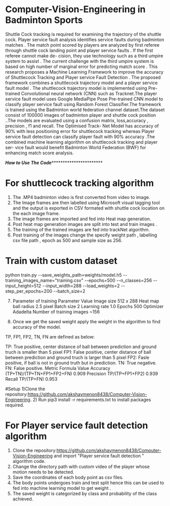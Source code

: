 # Computer-Vision-Engineering in Badminton Sports 
Shuttle Cock tracking is required for examining the trajectory of the shuttle
cock. Player service fault analysis identifies service faults during badminton matches
. The match point scored by players are analyzed by first referee through shuttle
cock landing point and player service faults . If the first referee cannot make de-
cision, they use technology such as a third umpire system to assist . The current
challenge with the third umpire system is based on high number of marginal error
for predicting match score . This research proposes a Machine Learning Framework
to improve the accuracy of Shuttlecock Tracking and Player service Fault Detection
. The proposed framework combines a shuttlecock trajectory model and a player
service fault model . The shuttlecock trajectory model is implemented using Pre-
trained Convolutional neural network (CNN) such as Tracknet.The player service
fault model uses Google MediaPipe Pose Pre-trained CNN model to classify player
service fault using Random Forest Classifier.The framework is trained using the
Badminton world federation channel dataset.The dataset consist of 100000 images
of badminton player and shuttle cock position ..The models are evaluated using a
confusion matrix, loss,accuracy , precision , f1 and recall. The Optimised Track-
Net Model has accuracy of 90% with less positioning error for shuttlecock tracking
whereas Player service fault detection can classify player fault with 90% accuracy
.The combined machine learning algorithm on shuttlecock tracking and player ser-
vice fault would benefit Badminton World Federation (BWF) for enhancing match
score analysis.


*************************How to Use The Code************************************************

# For shuttlecock tracking algorithm
1) The .MP4 badminton video is first converted from video to image.
2) The Image frames are then labelled using Microsoft visual tagging tool  and the output is exported in CSV formated with shuttle cock location on the each image frame.
3) The image frames are imported and fed into Heat map generation.
4) Post heat map generation images are split into test and train images .
5) The training of the trained images are fed into trackNet algorithm.
6) Post training of the images change the specify weight path , labelling csv file path , epoch as 500 and  sample size as 256.   

# Train with custom dataset
python train.py --save_weights_path=weights/model.h5 --training_images_name="training.csv" --epochs=500 --n_classes=256 --  input_height=512 --input_width=288 --load_weights=2 --step_per_epochs=200 --batch_size=2

7) Parameter of training
Parameter	Value
Image size	512 x 288
Heat map ball radius	2.5 pixel
Batch size	2
Learning rate	1.0
Epochs	500
Optimizer	Adadelta
Number of training images	~156

8) Once we get the saved weight apply the weight in the algorithm to find accuracy of the model.

TP, FP1, FP2, TN, FN are defined as below:

TP: True positive, center distance of ball between prediction and ground truch is smaller than 5 pixel
FP1: False positive, center distance of ball between prediction and ground truch is larger than 5 pixel
FP2: Fasle positive, if ball is not in ground truth but in prediction.
TN: True negative.
FN: False positive.
Metric	Formula	Value
Accuracy	(TP+TN)/(TP+TN+FP1+FP2+FN)	0.909
Precision	TP/(TP+FP1+FP2)	0.939
Recall	TP/(TP+FN)	0.953

#Setup
1)Clone the repository:https://github.com/akshaymenon8438/Computer-Vision-Engineering.
2) Run pip3 install -r requirements.txt to install packages required.


# For Player service fault detection algorithm
1) Clone the repository:https://github.com/akshaymenon8438/Computer-Vision-Engineering and import "Player service fault detection " algorithm code. 
2) Change the directory path with custom video of the player whose motion needs to be detected. 
3) Save the coordinates of each body point as csv files.
4) The body points undergoes train and test split hence this can be used to fed into  machine learning model to get weight .
5) The saved weight is categorized by class and probability of the class achieved.


